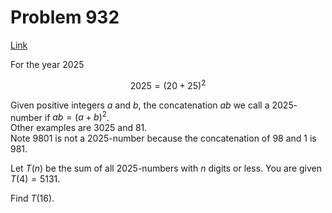 # Problem 932

[Link](https://projecteuler.net/problem=932)

For the year $2025$

$$2025 = (20 + 25)^2$$

Given positive integers $a$ and $b$, the concatenation $ab$ we call a $2025$-number if $ab = (a+b)^2$.  
Other examples are $3025$ and $81$.  
Note $9801$ is not a $2025$-number because the concatenation of $98$ and $1$ is $981$.

Let $T(n)$ be the sum of all $2025$-numbers with $n$ digits or less. You are given $T(4) = 5131$.

Find $T(16)$.